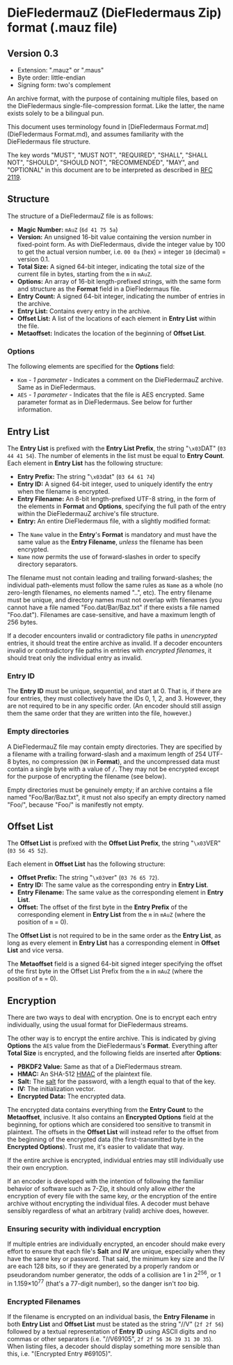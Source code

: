 ﻿DieFledermauZ (DieFledermaus Zip) format (.mauz file)
=====================================================
Version 0.3
-----------
* Extension: ".mauz" or ".maus"
* Byte order: little-endian
* Signing form: two's complement

An archive format, with the purpose of containing multiple files, based on the DieFledermaus single-file-compression format. Like the latter, the name exists solely to be a bilingual pun.

This document uses terminology found in [DieFledermaus Format.md](DieFledermaus Format.md), and assumes familiarity with the DieFledermaus file structure.

The key words "MUST", "MUST NOT", "REQUIRED", "SHALL", "SHALL NOT", "SHOULD", "SHOULD NOT", "RECOMMENDED",  "MAY", and "OPTIONAL" in this document are to be interpreted as described in [RFC 2119](https://www.ietf.org/rfc/rfc2119.txt).

Structure
---------
The structure of a DieFledermauZ file is as follows:

* **Magic Number:** `mAuZ` (`6d 41 75 5a`)
* **Version:** An unsigned 16-bit value containing the version number in fixed-point form. As with DieFledermaus, divide the integer value by 100 to get the actual version number, i.e. `00 0a` (hex) = integer `10` (decimal) = version 0.1.
* **Total Size:** A signed 64-bit integer, indicating the total size of the current file in bytes, starting from the `m` in `mAuZ`.
* **Options:** An array of 16-bit length-prefixed strings, with the same form and structure as the **Format** field in a DieFledermaus file.
* **Entry Count:** A signed 64-bit integer, indicating the number of entries in the archive.
* **Entry List:** Contains every entry in the archive.
* **Offset List:** A list of the locations of each element in **Entry List** within the file.
* **Metaoffset:** Indicates the location of the beginning of **Offset List**.

### Options
The following elements are specified for the **Options** field:
* `Kom` - *1 parameter* - Indicates a comment on the DieFledermauZ archive. Same as in DieFledermaus.
* `AES` - *1 parameter* - Indicates that the file is AES encrypted. Same parameter format as in DieFledermaus. See below for further information.

Entry List
----------
The **Entry List** is prefixed with the **Entry List Prefix**, the string "`\x03`DAT" (`03 44 41 54`). The number of elements in the list must be equal to **Entry Count**. Each element in **Entry List** has the following structure:
* **Entry Prefix:** The string "`\x03`dat" (`03 64 61 74`)
* **Entry ID:** A signed 64-bit integer, used to uniquely identify the entry when the filename is encrypted.
* **Entry Filename:** An 8-bit length-prefixed UTF-8 string, in the form of the elements in **Format** and **Options**, specifying the full path of the entry within the DieFledermauZ archive's file structure.
* **Entry:** An entire DieFledermaus file, with a slightly modified format:
 - The `Name` value in the **Entry**'s **Format** is mandatory and must have the same value as the **Entry Filename**, *unless* the filename has been encrypted.
 - `Name` now permits the use of forward-slashes in order to specify directory separators.

The filename must not contain leading and trailing forward-slashes; the individual path-elements must follow the same rules as `Name` as a whole (no zero-length filenames, no elements named "..", etc). The entry filename must be unique, and directory names must not overlap with filenames (you cannot have a file named "Foo.dat/Bar/Baz.txt" if there exists a file named "Foo.dat"). Filenames are case-sensitive, and have a maximum length of 256 bytes.

If a decoder encounters invalid or contradictory file paths in *unencrypted* entries, it should treat the entire archive as invalid. If a decoder encounters invalid or contradictory file paths in entries with *encrypted filenames*, it should treat only the individual entry as invalid.

### Entry ID
The **Entry ID** must be unique, sequential, and start at 0. That is, if there are four entries, they must collectively have the IDs 0, 1, 2, and 3. However, they are not required to be in any specific order. (An encoder should still assign them the same order that they are written into the file, however.)

### Empty directories
A DieFledermauZ file may contain empty directories. They are specified by a filename with a trailing forward-slash and a maximum length of 254 UTF-8 bytes, no compression (`NK` in **Format**), and the uncompressed data must contain a single byte with a value of `/`. They may not be encrypted except for the purpose of encrypting the filename (see below).

Empty directories must be genuinely empty; if an archive contains a file named "Foo/Bar/Baz.txt", it must not also specify an empty directory named "Foo/", because "Foo/" is manifestly not empty.

Offset List
-----------
The **Offset List** is prefixed with the **Offset List Prefix**, the string "`\x03`VER" (`03 56 45 52`).

Each element in **Offset List** has the following structure:
* **Offset Prefix:** The string "`\x03`ver" (`03 76 65 72`).
* **Entry ID:** The same value as the corresponding entry in **Entry List**.
* **Entry Filename:** The same value as the corresponding element in **Entry List**.
* **Offset:** The offset of the first byte in the **Entry Prefix** of the corresponding element in **Entry List** from the `m` in `mAuZ` (where the position of `m` = 0).

The **Offset List** is not required to be in the same order as the **Entry List**, as long as every element in **Entry List** has a corresponding element in **Offset List** and vice versa.

The **Metaoffset** field is a signed 64-bit signed integer specifying the offset of the first byte in the Offset List Prefix from the `m` in `mAuZ` (where the position of `m` = 0).

Encryption
----------
There are two ways to deal with encryption. One is to encrypt each entry individually, using the usual format for DieFledermaus streams.

The other way is to encrypt the entire archive. This is indicated by giving **Options** the `AES` value from the DieFledermaus's **Format**. Everything after **Total Size** is encrypted, and the following fields are inserted after **Options**:
* **PBKDF2 Value:** Same as that of a DieFledermaus stream.
* **HMAC:** An SHA-512 [HMAC](https://en.wikipedia.org/wiki/Hash-based_message_authentication_code) of the plaintext file.
* **Salt:** The [salt](https://en.wikipedia.org/wiki/Salt_%28cryptography%29) for the password, with a length equal to that of the key.
* **IV:** The initialization vector.
* **Encrypted Data:** The encrypted data.

The encrypted data contains everything from the **Entry Count** to the **Metaoffset**, inclusive. It also contains an **Encrypted Options** field at the beginning, for options which are considered too sensitive to transmit in plaintext. The offsets in the **Offset List** will instead refer to the offset from the beginning of the encrypted data (the first-transmitted byte in the **Encrypted Options**). Trust me, it's easier to validate that way.

If the entire archive is encrypted, individual entries may still individually use their own encryption.

If an encoder is developed with the intention of following the familiar behavior of software such as 7-Zip, it should only allow *either* the encryption of every file with the same key, *or* the encryption of the entire archive without encrypting the individual files. A decoder must behave sensibly regardless of what an arbitrary (valid) archive does, however.

### Ensuring security with individual encryption
If multiple entries are individually encrypted, an encoder should make every effort to ensure that each file's **Salt** and **IV** are unique, especially when they have the same key or password. That said, the minimum key size and the IV are each 128 bits, so if they are generated by a properly random or pseudorandom number generator, the odds of a collision are 1 in 2<sup>256</sup>, or 1 in 1.159&times;10<sup>77</sup> (that's a 77-digit number), so the danger isn't *too* big.

### Encrypted Filenames
If the filename is encrypted on an individual basis, the **Entry Filename** in both **Entry List** and **Offset List** must be stated as the string "//V" (`2f 2f 56`) followed by a textual representation of **Entry ID** using ASCII digits and no commas or other separators (i.e. "//V69105", `2f 2f 56 36 39 31 30 35`). When listing files, a decoder should display something more sensible than this, i.e. "(Encrypted Entry #69105)".
